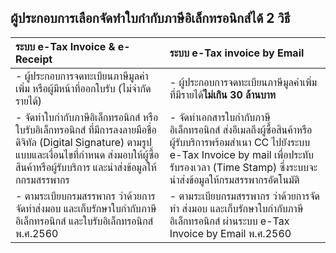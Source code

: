 
## ผู้ประกอบการเลือกจัดทำใบกำกับภาษีอิเล็กทรอนิกส์ได้ 2 วิธี

| ระบบ  e-Tax Invoice & e-Receipt | ระบบ  e-Tax invoice by Email |
|:---|:---|
| - ผู้ประกอบการจดทะเบียนภาษีมูลค่าเพิ่ม หรือผู้มีหน้าที่ออกใบรับ (ไม่จำกัดรายได้) |- ผู้ประกอบการจดทะเบียนภาษีมูลค่าเพิ่มที่มีรายได้**ไม่เกิน 30 ล้านบาท**|
|- จัดทำใบกำกับภาษีอิเล็กทรอนิกส์ หรือใบรับอิเล็กทรอนิกส์  ที่มีการลงลายมือชื่อดิจิทัล (Digital Signature) ตามรูปแบบและเงื่อนไขที่กำหนด ส่งมอบให้ผู้ซื้อสินค้าหรือผู้รับบริการ  และนำส่งข้อมูลให้กกรมสรรพากร|- จัดทำเอกสารใบกำกับภาษีอิเล็กทรอนิกส์ ส่งอีเมลถึงผู้ซื้อสินค้าหรือผู้รับบริการพร้อมสำเนา CC ไปยังระบบ  e-Tax Invoice by mail เพื่อประทับรับรองเวลา  (Time Stamp) ซึ่งระบบจะนำส่งข้อมูลให้กรมสรรพากรอัตโนมัติ|
|- ตามระเบียบกรมสรรพากร ว่าด้วยการจัดทำส่งมอบ และเก็บรักษาใบกำกับภาษีอิเล็กทรอนิกส์ และใบรับอิเล็กทรอนิกส์ พ.ศ.2560|- ตามระเบียบกรมสรรพากร ว่าด้วยการจัดทำ ส่งมอบ และเก็บรักษาใบกำกับภาษีอิเล็กทรอนิกส์ ผ่านระบบ  e-Tax Invoice by Email พ.ศ.2560 |


<!--stackedit_data:
eyJoaXN0b3J5IjpbLTE2NjAwNDU4NjBdfQ==
-->